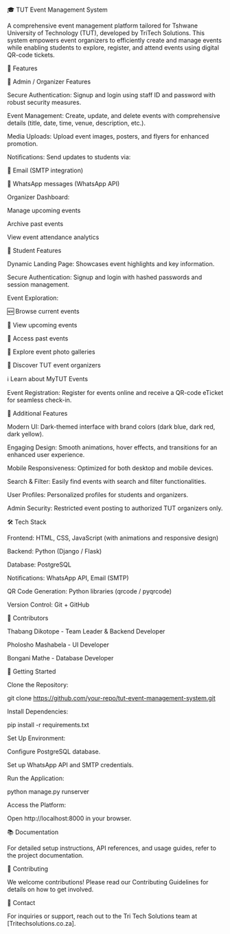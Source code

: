 🎓 TUT Event Management System

A comprehensive event management platform tailored for Tshwane University of Technology (TUT), developed by TriTech Solutions. This system empowers event organizers to efficiently create and manage events while enabling students to explore, register, and attend events using digital QR-code tickets.



🚀 Features

🔹 Admin / Organizer Features





Secure Authentication: Signup and login using staff ID and password with robust security measures.



Event Management: Create, update, and delete events with comprehensive details (title, date, time, venue, description, etc.).



Media Uploads: Upload event images, posters, and flyers for enhanced promotion.



Notifications: Send updates to students via:





📧 Email (SMTP integration)



💬 WhatsApp messages (WhatsApp API)



Organizer Dashboard:





Manage upcoming events



Archive past events



View event attendance analytics

🔹 Student Features





Dynamic Landing Page: Showcases event highlights and key information.



Secure Authentication: Signup and login with hashed passwords and session management.



Event Exploration:





🆕 Browse current events



📅 View upcoming events



📜 Access past events



📸 Explore event photo galleries



👥 Discover TUT event organizers



ℹ️ Learn about MyTUT Events



Event Registration: Register for events online and receive a QR-code eTicket for seamless check-in.

🔹 Additional Features





Modern UI: Dark-themed interface with brand colors (dark blue, dark red, dark yellow).



Engaging Design: Smooth animations, hover effects, and transitions for an enhanced user experience.



Mobile Responsiveness: Optimized for both desktop and mobile devices.



Search & Filter: Easily find events with search and filter functionalities.



User Profiles: Personalized profiles for students and organizers.



Admin Security: Restricted event posting to authorized TUT organizers only.



🛠️ Tech Stack





Frontend: HTML, CSS, JavaScript (with animations and responsive design)



Backend: Python (Django / Flask)



Database: PostgreSQL



Notifications: WhatsApp API, Email (SMTP)



QR Code Generation: Python libraries (qrcode / pyqrcode)



Version Control: Git + GitHub



👥 Contributors





Thabang Dikotope - Team Leader & Backend Developer



Pholosho Mashabela - UI Developer



Bongani Mathe - Database Developer



📝 Getting Started





Clone the Repository:

git clone https://github.com/your-repo/tut-event-management-system.git



Install Dependencies:

pip install -r requirements.txt



Set Up Environment:





Configure PostgreSQL database.



Set up WhatsApp API and SMTP credentials.



Run the Application:

python manage.py runserver



Access the Platform:





Open http://localhost:8000 in your browser.



📚 Documentation

For detailed setup instructions, API references, and usage guides, refer to the project documentation.



🤝 Contributing

We welcome contributions! Please read our Contributing Guidelines for details on how to get involved.



📧 Contact

For inquiries or support, reach out to the Tri Tech Solutions team at [Tritechsolutions.co.za].
